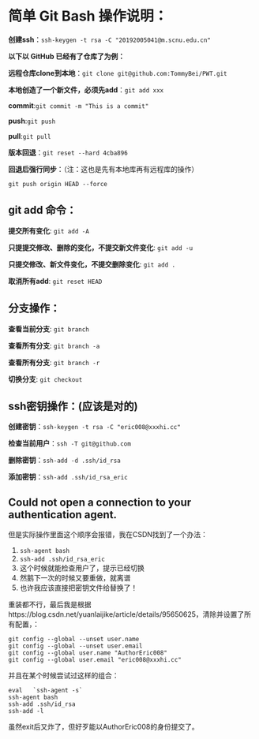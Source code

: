 # 简单 Git Bash 操作说明：

**创建ssh**：```ssh-keygen -t rsa -C "20192005041@m.scnu.edu.cn"```

**以下以 GitHub 已经有了仓库了为例：**

**远程仓库clone到本地**：```git clone git@github.com:TommyBei/PWT.git```

**本地创造了一个新文件，必须先add**：```git add xxx```

**commit**:```git commit -m "This is a commit"```

**push**:```git push```

**pull**:```git pull```

**版本回退**：```git reset --hard 4cba896```

**回退后强行同步**：（注：这也是先有本地库再有远程库的操作）

```git push origin HEAD --force```

## git add 命令：

**提交所有变化**: ```git add -A```

**只提提交修改、删除的变化，不提交新文件变化**: ```git add -u```

**只提交修改、新文件变化，不提交删除变化**: ```git add .```

**取消所有add**: ```git reset HEAD```

## 分支操作：

**查看当前分支**: ```git branch```

**查看所有分支**: ```git branch -a```

**查看所有分支**: ```git branch -r```

**切换分支**: ```git checkout```

## ssh密钥操作：(应该是对的)

**创建密钥**：```ssh-keygen -t rsa -C "eric008@xxxhi.cc"```

**检查当前用户**：```ssh -T git@github.com```

**删除密钥**：```ssh-add -d .ssh/id_rsa```

**添加密钥**：```ssh-add .ssh/id_rsa_eric```

## Could not open a connection to your authentication agent.

但是实际操作里面这个顺序会报错，我在CSDN找到了一个办法：

1. ```ssh-agent bash```
2. ```ssh-add .ssh/id_rsa_eric```
3. 这个时候就能检查用户了，提示已经切换
4. 然鹅下一次的时候又要重做，就离谱
5. 也许我应该直接把密钥文件给替换了！

重装都不行，最后我是根据https://blog.csdn.net/yuanlaijike/article/details/95650625，清除并设置了所有配置，：

```
git config --global --unset user.name
git config --global --unset user.email
git config --global user.name "AuthorEric008"
git config --global user.email "eric008@xxxhi.cc"
```

并且在某个时候尝试过这样的组合：

```
eval   `ssh-agent -s`
ssh-agent bash
ssh-add .ssh/id_rsa
ssh-add -l
```

虽然exit后又炸了，但好歹能以AuthorEric008的身份提交了。


